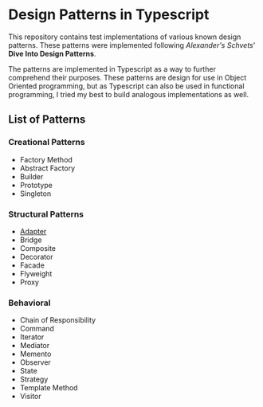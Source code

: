 # Design Patterns in Typescript

This repository contains test implementations of various known design patterns. These patterns were implemented following *Alexander's Schvets*' **Dive Into Design Patterns**.

The patterns are implemented in Typescript as a way to further comprehend their purposes. These patterns are design for use in Object Oriented programming, but as Typescript can also be used in functional programming, I tried my best to build analogous implementations as well.

## List of Patterns

### Creational Patterns

- Factory Method
- Abstract Factory
- Builder
- Prototype
- Singleton

### Structural Patterns

- [Adapter](src/Adapter)
- Bridge
- Composite
- Decorator
- Facade
- Flyweight
- Proxy

### Behavioral

- Chain of Responsibility
- Command
- Iterator
- Mediator
- Memento
- Observer
- State
- Strategy
- Template Method
- Visitor
